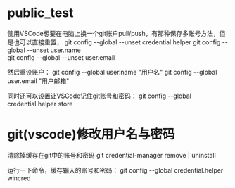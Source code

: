 # public_test

使用VSCode想要在电脑上换一个git账户pull/push，有那种保存多账号方法，但是也可以直接重置，
git config --global --unset credential.helper
git config --global --unset user.name  
git config --global --unset user.email 

然后重设账户：
git config --global user.name "用户名"
git config --global user.email "用户邮箱"

同时还可以设置让VSCode记住git账号和密码：
git config --global credential.helper store

# git(vscode)修改用户名与密码
清除掉缓存在git中的账号和密码
git credential-manager remove | uninstall

运行一下命令，缓存输入的账号和密码：
git config --global credential.helper wincred